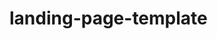 # landing-page-template
<!-- footer
inseri os logos de midia social
tentando ajustar os logos
inseri o logo da empresa
tentando deixar da mesma cor
inseri os textos
tentando alinhar -->
